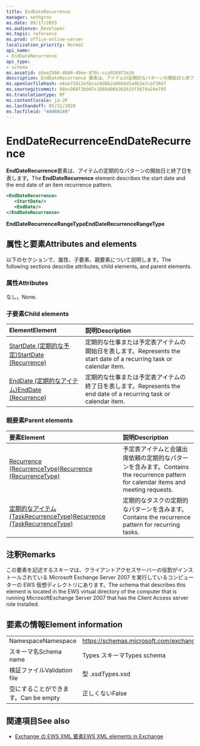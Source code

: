 ```yaml
---
title: EndDateRecurrence
manager: sethgros
ms.date: 09/17/2015
ms.audience: Developer
ms.topic: reference
ms.prod: office-online-server
localization_priority: Normal
api_name:
- EndDateRecurrence
api_type:
- schema
ms.assetid: a5ee2504-db84-49ee-870c-cca9269f2e26
description: EndDateRecurrence 要素は、アイテムの定期的なパターンの開始日と終了日を表します。
ms.openlocfilehash: e8ae72012e5bcac8d8b2a06b6d3a9b3a7caf30d7
ms.sourcegitcommit: 88ec988f2bb67c1866d06b361615f3674a24e795
ms.translationtype: MT
ms.contentlocale: ja-JP
ms.lasthandoff: 05/31/2020
ms.locfileid: "44460149"
---
```

# <a name="enddaterecurrence"></a><span data-ttu-id="0f4c9-103">EndDateRecurrence</span><span class="sxs-lookup"><span data-stu-id="0f4c9-103">EndDateRecurrence</span></span>

<span data-ttu-id="0f4c9-104">**EndDateRecurrence**要素は、アイテムの定期的なパターンの開始日と終了日を表します。</span><span class="sxs-lookup"><span data-stu-id="0f4c9-104">The **EndDateRecurrence** element describes the start date and the end date of an item recurrence pattern.</span></span> 
  
```xml
<EndDateRecurrence>
   <StartDate/>
   <EndDate/>
</EndDateRecurrence>
```

 <span data-ttu-id="0f4c9-105">**EndDateRecurrenceRangeType**</span><span class="sxs-lookup"><span data-stu-id="0f4c9-105">**EndDateRecurrenceRangeType**</span></span>
## <a name="attributes-and-elements"></a><span data-ttu-id="0f4c9-106">属性と要素</span><span class="sxs-lookup"><span data-stu-id="0f4c9-106">Attributes and elements</span></span>

<span data-ttu-id="0f4c9-107">以下のセクションで、属性、子要素、親要素について説明します。</span><span class="sxs-lookup"><span data-stu-id="0f4c9-107">The following sections describe attributes, child elements, and parent elements.</span></span>
  
### <a name="attributes"></a><span data-ttu-id="0f4c9-108">属性</span><span class="sxs-lookup"><span data-stu-id="0f4c9-108">Attributes</span></span>

<span data-ttu-id="0f4c9-109">なし。</span><span class="sxs-lookup"><span data-stu-id="0f4c9-109">None.</span></span>
  
### <a name="child-elements"></a><span data-ttu-id="0f4c9-110">子要素</span><span class="sxs-lookup"><span data-stu-id="0f4c9-110">Child elements</span></span>

|<span data-ttu-id="0f4c9-111">**Element**</span><span class="sxs-lookup"><span data-stu-id="0f4c9-111">**Element**</span></span>|<span data-ttu-id="0f4c9-112">**説明**</span><span class="sxs-lookup"><span data-stu-id="0f4c9-112">**Description**</span></span>|
|:-----|:-----|
|[<span data-ttu-id="0f4c9-113">StartDate (定期的な予定)</span><span class="sxs-lookup"><span data-stu-id="0f4c9-113">StartDate (Recurrence)</span></span>](startdate-recurrence.md) <br/> |<span data-ttu-id="0f4c9-114">定期的な仕事または予定表アイテムの開始日を表します。</span><span class="sxs-lookup"><span data-stu-id="0f4c9-114">Represents the start date of a recurring task or calendar item.</span></span>  <br/> |
|[<span data-ttu-id="0f4c9-115">EndDate (定期的なアイテム)</span><span class="sxs-lookup"><span data-stu-id="0f4c9-115">EndDate (Recurrence)</span></span>](enddate-recurrence.md) <br/> |<span data-ttu-id="0f4c9-116">定期的な仕事または予定表アイテムの終了日を表します。</span><span class="sxs-lookup"><span data-stu-id="0f4c9-116">Represents the end date of a recurring task or calendar item.</span></span>  <br/> |
   
### <a name="parent-elements"></a><span data-ttu-id="0f4c9-117">親要素</span><span class="sxs-lookup"><span data-stu-id="0f4c9-117">Parent elements</span></span>

|<span data-ttu-id="0f4c9-118">**要素**</span><span class="sxs-lookup"><span data-stu-id="0f4c9-118">**Element**</span></span>|<span data-ttu-id="0f4c9-119">**説明**</span><span class="sxs-lookup"><span data-stu-id="0f4c9-119">**Description**</span></span>|
|:-----|:-----|
|[<span data-ttu-id="0f4c9-120">Recurrence (RecurrenceType)</span><span class="sxs-lookup"><span data-stu-id="0f4c9-120">Recurrence (RecurrenceType)</span></span>](recurrence-recurrencetype.md) <br/> |<span data-ttu-id="0f4c9-121">予定表アイテムと会議出席依頼の定期的なパターンを含みます。</span><span class="sxs-lookup"><span data-stu-id="0f4c9-121">Contains the recurrence pattern for calendar items and meeting requests.</span></span>  <br/> |
|[<span data-ttu-id="0f4c9-122">定期的なアイテム (TaskRecurrenceType)</span><span class="sxs-lookup"><span data-stu-id="0f4c9-122">Recurrence (TaskRecurrenceType)</span></span>](recurrence-taskrecurrencetype.md) <br/> |<span data-ttu-id="0f4c9-123">定期的なタスクの定期的なパターンを含みます。</span><span class="sxs-lookup"><span data-stu-id="0f4c9-123">Contains the recurrence pattern for recurring tasks.</span></span>  <br/> |
   
## <a name="remarks"></a><span data-ttu-id="0f4c9-124">注釈</span><span class="sxs-lookup"><span data-stu-id="0f4c9-124">Remarks</span></span>

<span data-ttu-id="0f4c9-125">この要素を記述するスキーマは、クライアントアクセスサーバーの役割がインストールされている Microsoft Exchange Server 2007 を実行しているコンピューターの EWS 仮想ディレクトリにあります。</span><span class="sxs-lookup"><span data-stu-id="0f4c9-125">The schema that describes this element is located in the EWS virtual directory of the computer that is running MicrosoftExchange Server 2007 that has the Client Access server role installed.</span></span>
  
## <a name="element-information"></a><span data-ttu-id="0f4c9-126">要素の情報</span><span class="sxs-lookup"><span data-stu-id="0f4c9-126">Element information</span></span>

|||
|:-----|:-----|
|<span data-ttu-id="0f4c9-127">Namespace</span><span class="sxs-lookup"><span data-stu-id="0f4c9-127">Namespace</span></span>  <br/> |https://schemas.microsoft.com/exchange/services/2006/types  <br/> |
|<span data-ttu-id="0f4c9-128">スキーマ名</span><span class="sxs-lookup"><span data-stu-id="0f4c9-128">Schema name</span></span>  <br/> |<span data-ttu-id="0f4c9-129">Types スキーマ</span><span class="sxs-lookup"><span data-stu-id="0f4c9-129">Types schema</span></span>  <br/> |
|<span data-ttu-id="0f4c9-130">検証ファイル</span><span class="sxs-lookup"><span data-stu-id="0f4c9-130">Validation file</span></span>  <br/> |<span data-ttu-id="0f4c9-131">型 .xsd</span><span class="sxs-lookup"><span data-stu-id="0f4c9-131">Types.xsd</span></span>  <br/> |
|<span data-ttu-id="0f4c9-132">空にすることができます。</span><span class="sxs-lookup"><span data-stu-id="0f4c9-132">Can be empty</span></span>  <br/> |<span data-ttu-id="0f4c9-133">正しくない</span><span class="sxs-lookup"><span data-stu-id="0f4c9-133">False</span></span>  <br/> |
   
## <a name="see-also"></a><span data-ttu-id="0f4c9-134">関連項目</span><span class="sxs-lookup"><span data-stu-id="0f4c9-134">See also</span></span>



- [<span data-ttu-id="0f4c9-135">Exchange の EWS XML 要素</span><span class="sxs-lookup"><span data-stu-id="0f4c9-135">EWS XML elements in Exchange</span></span>](ews-xml-elements-in-exchange.md)

